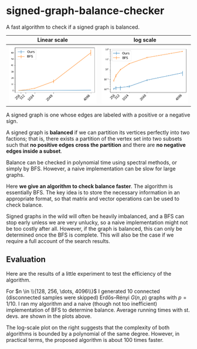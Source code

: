 # signed-graph-balance-checker
A fast algorithm to check if a signed graph is balanced.

Linear scale             |  log scale
:-------------------------:|:-------------------------:
![](images/results.png)  |  ![](images/log_results.png)

A signed graph is one whose edges are labeled with a positive or a negative sign.

A signed graph is **balanced** if we can partition its vertices perfectly into two factions; that is, there exists a partition of the vertex set into two subsets such that **no positive edges cross the partition** and there are **no negative edges inside a subset**.

Balance can be checked in polynomial time using spectral methods, or simply by BFS. However, a naive implementation can be slow for large graphs.

Here **we give an algorithm to check balance faster**. The algorithm is essentially BFS. The key idea is to store the necessary information in an appropriate format, so that matrix and vector operations can be used to check balance.

Signed graphs in the wild will often be heavily imbalanced, and a BFS can stop early unless we are very unlucky, so a naive implementation might not be too costly after all. However, if the graph is balanced, this can only be determined once the BFS is complete. This will also be the case if we require a full account of the search results.

## Evaluation

Here are the results of a little experiment to test the efficiency of the algorithm.

For $n \in \\{128, 256, \dots, 4096\\}$ I generated 10 connected (disconnected samples were skipped) Erdős–Rényi $G(n,p)$ graphs with $p=1/10$. I ran my algorithm and a naive (though not too inefficient) implementation of BFS to determine balance. Average running times with st. devs. are shown in the plots above.

The log-scale plot on the right suggests that the complexity of both algorithms is bounded by a polynomial of the same degree. However, in practical terms, the proposed algorithm is about 100 times faster.

